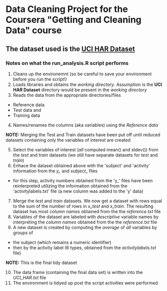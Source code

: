 # Data Cleaning Project for the Coursera "Getting and Cleaning Data" course
## The dataset used is the [UCI HAR Dataset](https://d396qusza40orc.cloudfront.net/getdata%2Fprojectfiles%2FUCI%20HAR%20Dataset.zip)

### Notes on what the run_analysis.R script performs
1. Cleans up the environemnt (so be careful to save your environment before you run the script!)
2. Loads libraries and obtains the *working directory*. Assumption is the **UCI HAR Dataset** directory would be present in the *working directory*
3. Reads the data from the appropriate directories/files
* Reference data
* Test data and
* Training data
4. Names/renames the columns (aka variables) using the *Reference data*

**NOTE:** Merging the Test and Train datasets have been put off until reduced datasets containing only the variables of interest are created

5. Select the variables of interest (*all* computed mean() and stdev()) from the *test* and *train* datasets (we still have separate datasets for *test* and *train*)
6. Enhace the dataset obtained above with the 'subject' and 'activity' information from the *y_* and *subject_* files
* for this step, activity numbers obtained from the 'y_' files have been reinterpreted utilizing the information obtained from the 'activitylabels.txt' file (a new column was added to the 'y' data)
7. Merge the *test* and *train* datasets. We now get a dataset with rows equal to the sum of the number of rows in *x_test* and *x_train*. The resulting dataset has most *column names* obtained from the the *reference.txt* file
8. Variables of the dataset are labeled with *descriptive* variable names by interpreting the *column names* obtained from the the *reference.txt* file
9. A new dataset is created by computing the *average* of *all* variables by groups of
* the subject (which remains a numeric identifier)
* then by the activity label (6 types, obtained from the _activitylabels.txt_ file)

**NOTE:** This is the final tidy dataset

10. The data frame (containing the final data set) is written into the *UCI_HAR.txt* file
11. The environment is tidyed up post the script activities were performed
